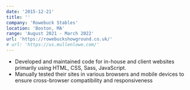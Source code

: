 ```yaml
---
date: '2015-12-21'
title: ''
company: 'Rowebuck Stables'
location: 'Boston, MA'
range: 'August 2021 - March 2022'
url: 'https://rowebuckshowground.co.uk/'
# url: 'https://us.mullenlowe.com/'
---
```


- Developed and maintained code for in-house and client websites primarily using HTML, CSS, Sass, JavaScript.
- Manually tested their sites in various browsers and mobile devices to ensure cross-browser compatibility and responsiveness
